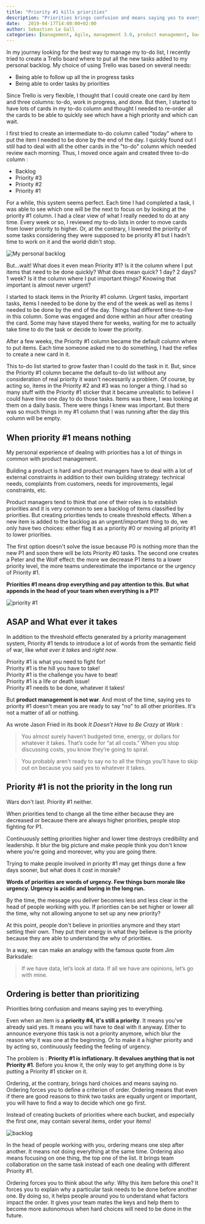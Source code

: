 ```yaml
---
title: "Priority #1 kills priorities"
description: "Priorities brings confusion and means saying yes to everything."
date:   2019-04-17T14:00:00+02:00
author: Sebastien Le Gall
categories: [management, Agile, management 3.0, product management, backlog]
---
```


In my journey looking for the best way to manage my to-do list, I recently tried to create a Trello board where to put all the new tasks added to my personal backlog. My choice of using Trello was based on several needs:

* Being able to follow up all the in progress tasks
* Being able to order tasks by priorities

Since Trello is very flexible, I thought that I could create one card by item and three columns: to-do, work in progress, and done. But then, I started to have lots of cards in my to-do column and thought I needed to re-order all the cards to be able to quickly see which have a high priority and which can wait.

I first tried to create an intermediate to-do column called "today" where to put the item I needed to be done by the end of the day. I quickly found out I still had to deal with all the other cards in the "to-do" column which needed review each morning. Thus, I moved once again and created three to-do column :

* Backlog
* Priority #3
* Priority #2
* Priority #1

For a while, this system seems perfect. Each time I had completed a task, I was able to see which one will be the next to focus on by looking at the priority #1 column. I had a clear view of what I really needed to do at any time. Every week or so, I reviewed my to-do lists in order to move cards from lower priority to higher. Or, at the contrary, I lowered the priority of some tasks considering they were supposed to be priority #1 but I hadn't time to work on it and the world didn't stop.

![My personal backlog](/img/article/personnal_backlog.png)

<!--more-->
But...wait! What does it even mean Priority #1? Is it the column where I put items that need to be done quickly? What does mean quick? 1 day? 2 days? 1 week? Is it the column where I put important things? Knowing that important is almost never urgent?

I started to stack items in the Priority #1 column. Urgent tasks, important tasks, items I needed to be done by the end of the week as well as items I needed to be done by the end of the day. Things had different time-to-live in this column. Some was engaged and done within an hour after creating the card. Some may have stayed there for weeks, waiting for me to actually take time to do the task or decide to lower the priority.

After a few weeks, the Priority #1 column became the default column where to put items. Each time someone asked me to do something, I had the reflex to create a new card in it.

This to-do list started to grow faster than I could do the task in it. But, since the Priority #1 column became the default to-do list without any consideration of real priority it wasn't necessarily a problem. Of course, by acting so, items in the Priority #2 and #3 was no longer a thing. I had so many stuff with the Priority #1 sticker that it became unrealistic to believe I could have time one day to do those tasks. Items was there, I was looking at them on a daily basis. There were things I knew was important. But there was so much things in my #1 column that I was running after the day this column will be empty.


## When priority #1 means nothing

My personal experience of dealing with priorities has a lot of things in common with product management.

Building a product is hard and product managers have to deal with a lot of external constraints in addition to their own building strategy: technical needs, complaints from customers, needs for improvements, legal constraints, etc.

Product managers tend to think that one of their roles is to establish priorities and it is very common to see a backlog of items classified by priorities. But creating priorities tends to create threshold effects. When a new item is added to the backlog as an urgent/important thing to do, we only have two choices: either flag it as a priority #0 or moving all priority #1 to lower priorities.

The first option doesn't solve the issue because P0 is nothing more than the new P1 and soon there will be lots Priority #0 tasks. The second one creates a Peter and the Wolf effect: the more we decrease P1 items to a lower priority level, the more teams underestimate the importance or the urgency of Priority #1.

**Priorities #1 means drop everything and pay attention to this. But what appends in the head of your team when everything is a P1?**

![priority #1](/img/article/top-priority.jpg)

## ASAP and What ever it takes

In addition to the threshold effects generated by a priority management system, Priority #1 tends to introduce a lot of words from the semantic field of war, like *what ever it takes* and *right now*.

Priority #1 is what you need to fight for!  
Priority #1 is the hill you have to take!  
Priority #1 is the challenge you have to beat!  
Priority #1 is a life or death issue!  
Priority #1 needs to be done, whatever it takes!  

But **product management is not war**. And most of the time, saying yes to priority #1 doesn't mean you are ready to say "no" to all other priorities. It's not a matter of all or nothing.

As wrote Jason Fried in its book *It Doesn’t Have to Be Crazy at Work* :

> You almost surely haven’t budgeted time, energy, or dollars for whatever it takes. That’s code for “at all costs.” When you stop discussing costs, you know they’re going to spiral.

> You probably aren’t ready to say no to all the things you’ll have to skip out on because you said yes to whatever it takes.


## Priority #1 is not the priority in the long run

Wars don't last. Priority #1 neither.

When priorities tend to change all the time either because they are decreased or because there are always higher priorities, people stop fighting for P1.

Continuously setting priorities higher and lower time destroys credibility and leadership. It blur the big picture and make people think you don't know where you're going and moreover, why you are going there.

Trying to make people involved in priority #1 may get things done a few days sooner, but what does it cost in morale?

**Words of priorities are words of urgency. Few things burn morale like urgency. Urgency is acidic and boring in the long run.**

By the time, the message you deliver becomes less and less clear in the head of people working with you. If priorities can be set higher or lower all the time, why not allowing anyone to set up any new priority?

At this point, people don't believe in priorities anymore and they start setting their own. They put their energy in what they believe is the priority because they are able to understand the why of priorities.

In a way, we can make an analogy with the famous quote from Jim Barksdale:

> If we have data, let’s look at data. If all we have are opinions, let’s go with mine.

## Ordering is better than prioritizing

Priorities bring confusion and means saying yes to everything.

Even when an item is a **priority #4, it's still a priority**. It means you've already said yes. It means you will have to deal with it anyway. Either to announce everyone this task is not a priority anymore, which blur the reason why it was one at the beginning. Or to make it a higher priority and by acting so, continuously feeding the feeling of urgency.

The problem is : **Priority #1 is inflationary. It devalues anything that is not Priority #1**. Before you know it, the only way to get anything done is by putting a Priority #1 sticker on it.

Ordering, at the contrary, brings hard choices and means saying no. Ordering forces you to define a criterion of order. Ordering means that even if there are good reasons to think two tasks are equally urgent or important, you will have to find a way to decide which one go first.

Instead of creating buckets of priorities where each bucket, and especially the first one, may contain several items, order your items!

![backlog](/img/article/backlog.png)

In the head of people working with you, ordering means one step after another. It means not doing everything at the same time.
Ordering also means focusing on one thing, the top one of the list. It brings team collaboration on the same task instead of each one dealing with different Priority #1.

Ordering forces you to think about the *why*. Why this item before this one? It forces you to explain why a particular task needs to be done before another one. By doing so, it helps people around you to understand what factors impact the order. It gives your team mates the keys and help them to become more autonomous when hard choices will need to be done in the future.
